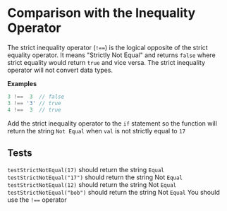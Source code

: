 # Comparison with the Inequality Operator

The strict inequality operator (`!==`) is the logical opposite of the strict equality operator. It means "Strictly Not Equal" and returns `false` where strict equality would return `true` and vice versa. The strict inequality operator will not convert data types.

**Examples**

```javascript
3 !==  3  // false
3 !== '3' // true
4 !==  3  // true

```

Add the strict inequality operator to the `if` statement so the function will return the string `Not Equal` when `val` is not strictly equal to `17`

## Tests

`testStrictNotEqual(17)` should return the string `Equal`
`testStrictNotEqual("17")` should return the string Not `Equal`
`testStrictNotEqual(12)` should return the string Not `Equal`
`testStrictNotEqual("bob")` should return the string Not `Equal`
You should use the `!==` operator